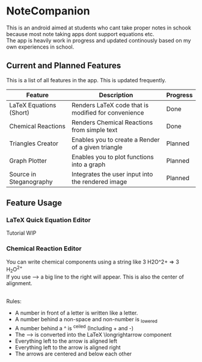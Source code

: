<h1>NoteCompanion</h1>
This is an android aimed at students who cant take proper notes in schook because most note taking apps dont support equations etc.<br>
The app is heavily work in progress and updated continously based on my own experiences in school.

<h2>Current and Planned Features</h4>
This is a list of all features in the app. This is updated frequently.

| Feature                 | Description                                         | Progress |
|-------------------------|-----------------------------------------------------|----------|
| LaTeX Equations (Short) | Renders LaTeX code that is modified for convenience | Done     |
| Chemical Reactions      | Renders Chemical Reactions from simple text         | Done     |
| Triangles Creator       | Enables you to create a Render of a given triangle  | Planned  |
| Graph Plotter           | Enables you to plot functions into a graph          | Planned  |
| Source in Steganography | Integrates the user input into the rendered image   | Planned  |


<h2>Feature Usage</h2>
<h3>LaTeX Quick Equation Editor</h3>
Tutorial WIP

<h3>Chemical Reaction Editor</h3>
You can write chemical components using a string like 3 H2O^2+ => 3 H<sub>2</sub>O<sup>2+</sup><br>
If you use --> a big line to the right will appear. This is also the center of alignment.<br><br>

Rules:
- A number in front of a letter is written like a letter.
- A number behind a non-space and non-number is <sub>lowered</sub>
- A number behind a ^ is <sup>ceiled</sup> (Including + and -)
- The --> is converted into the LaTeX \longrightarrow component
- Everything left to the arrow is aligned left
- Everything left to the arrow is aligned right
- The arrows are centered and below each other


